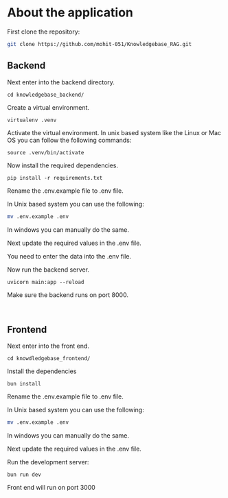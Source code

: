 # About the application

First clone the repository:

```bash
git clone https://github.com/mohit-051/Knowledgebase_RAG.git
```

## Backend

Next enter into the backend directory.

```
cd knowledgebase_backend/
```

Create a virtual environment.

```
virtualenv .venv
```

Activate the virtual environment. In unix based system like the Linux or Mac OS you can follow the following commands:

```
source .venv/bin/activate
```

Now install the required dependencies.

```
pip install -r requirements.txt
```

Rename the .env.example file to .env file.

In Unix based system you can use the following:

```bash
mv .env.example .env
```

In windows you can manually do the same.

Next update the required values in the .env file.

You need to enter the data into the .env file.

Now run the backend server.

```
uvicorn main:app --reload
```

Make sure the backend runs on port 8000.

</br>

## Frontend

Next enter into the front end.

```
cd knowdledgebase_frontend/
```

Install the dependencies

```
bun install
```

Rename the .env.example file to .env file.

In Unix based system you can use the following:

```bash
mv .env.example .env
```

In windows you can manually do the same.

Next update the required values in the .env file.

Run the development server:

```
bun run dev
```

Front end will run on port 3000
